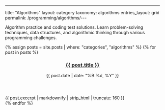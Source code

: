 ---
title: "Algorithms"
layout: category
taxonomy: algorithms
entries_layout: grid
permalink: /programming/algorithms/---

Algorithm practice and coding test solutions. Learn problem-solving techniques, data structures, and algorithmic thinking through various programming challenges.

{% assign posts = site.posts | where: "categories", "algorithms" %}
{% for post in posts %}
  <article class="entry">
    <header class="entry-header">
      <h3 class="entry-title">
        <a href="{{ post.url | relative_url }}">{{ post.title }}</a>
      </h3>
      <div class="entry-meta">
        <time class="entry-time">{{ post.date | date: "%B %d, %Y" }}</time>
      </div>
    </header>
    <div class="entry-excerpt">
      {{ post.excerpt | markdownify | strip_html | truncate: 160 }}
    </div>
  </article>
{% endfor %}
